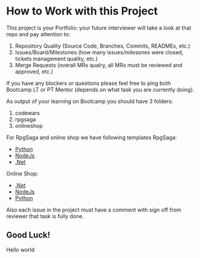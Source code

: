 # How to Work with this Project

This project is your Portfolio: your future interviewer will take a look at that repo and pay attention to:
1. Repository Quality (Source Code, Branches, Commits, READMEs, etc.)
1. Issues/Board/Milestones (how many issues/milesones were closed, tickets management quality, etc.)
1. Merge Requests (overall MRs qualry, all MRs must be reviewed and approved, etc.)

If you have any blockers or questions please feel free to ping both Bootcamp LT or PT Mentor (depends on what task you are currently doing).

As output of your learning on Bootcamp you should have 3 folders:
1. codewars 
1. rpgsaga
1. onlineshop

For RpgSaga and online shop we have following templates
RpgSaga: 
- [Python](https://gitlab.akvelon.net:9443/bootcamp/rpgsagapython)
- [NodeJs](https://gitlab.akvelon.net:9443/bootcamp/rpgsagats)
- [.Net](https://gitlab.akvelon.net:9443/bootcamp/rpgsaganetcore)

Online Shop:
- [.Net](https://gitlab.akvelon.net:9443/bootcamp/net-react-template)
- [NodeJs](https://gitlab.akvelon.net:9443/bootcamp/nest-react-template)
- [Python](https://gitlab.akvelon.net:9443/bootcamp/python-react-template)

Also each issue in the project must have a comment with sign off from reviewer that task is fully done.

## Good Luck!
Hello world